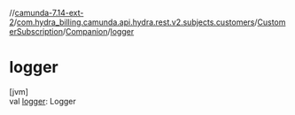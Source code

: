 //[camunda-7.14-ext-2](../../../../index.md)/[com.hydra_billing.camunda.api.hydra.rest.v2.subjects.customers](../../index.md)/[CustomerSubscription](../index.md)/[Companion](index.md)/[logger](logger.md)

# logger

[jvm]\
val [logger](logger.md): Logger
